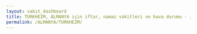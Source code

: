 ```yaml
---
layout: vakit_dashboard
title: TURKHEIM, ALMANYA için iftar, namaz vakitleri ve hava durumu - ilçe/eyalet seç
permalink: /ALMANYA/TURKHEIM/
---
```


<script type="text/javascript">
  var GLOBAL_COUNTRY = 'ALMANYA';
  var GLOBAL_CITY = 'TURKHEIM';
  var GLOBAL_STATE = '';
  var lat = 72;
  var lon = 21;
</script>
